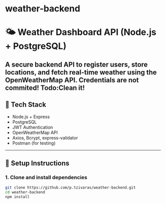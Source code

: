 # weather-backend
# 🌤️ Weather Dashboard API (Node.js + PostgreSQL)

A secure backend API to register users, store locations, and fetch real-time weather using the OpenWeatherMap API.
Credentials are not commited!
Todo:Clean it!
---

## 🚀 Tech Stack

- Node.js + Express
- PostgreSQL
- JWT Authentication
- OpenWeatherMap API
- Axios, Bcrypt, express-validator
- Postman (for testing)

---

## 🔧 Setup Instructions

### 1. Clone and install dependencies

```bash
git clone https://github.com/p.tzivaras/weather-backend.git
cd weather-backend
npm install


